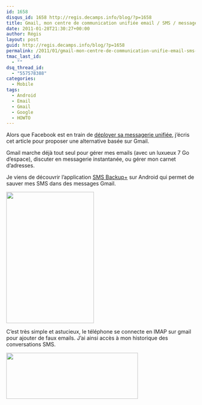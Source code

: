 ```yaml
---
id: 1658
disqus_id: 1658 http://regis.decamps.info/blog/?p=1658
title: Gmail, mon centre de communication unifiée email / SMS / messagerie instantannée
date: 2011-01-28T21:30:27+00:00
author: Régis
layout: post
guid: http://regis.decamps.info/blog/?p=1658
permalink: /2011/01/gmail-mon-centre-de-communication-unifie-email-sms-messagerie-instantannee/
tmac_last_id:
  - ""
dsq_thread_id:
  - "557578388"
categories:
  - Mobile
tags:
  - Android
  - Email
  - Gmail
  - Google
  - HOWTO
---
```

Alors que Facebook est en train de [déployer sa messagerie unifiée](http://www.accessoweb.com/Facebook-La-messagerie-facebook-com-est-active_a8204.html), j’écris cet article pour proposer une alternative basée sur Gmail.

Gmail marche déjà tout seul pour gérer mes emails (avec un luxueux 7 Go d’espace), discuter en messagerie instantanée, ou gérer mon carnet d’adresses.

Je viens de découvrir l’application [SMS Backup+](http://www.androlib.com/android.application.tv-studer-smssync-jjD.aspx) sur Android qui permet de sauver mes SMS dans des messages Gmail.
  
[<img src="http://regis.decamps.info/blog/wp-content/uploads/2011/01/jnpn.u-233x350.jpg" alt="" title="SMS Backup" width="233" height="350" class="alignnone size-medium wp-image-1659" srcset="http://regis.decamps.info/blog/wp-content/uploads/2011/01/jnpn.u-233x350.jpg 233w, http://regis.decamps.info/blog/wp-content/uploads/2011/01/jnpn.u.jpg 320w" sizes="(max-width: 233px) 100vw, 233px" />](http://regis.decamps.info/blog/wp-content/uploads/2011/01/jnpn.u.jpg)

C’est très simple et astucieux, le téléphone se connecte en IMAP sur gmail pour ajouter de faux emails. J’ai ainsi accès à mon historique des conversations SMS.
  
[<img src="http://regis.decamps.info/blog/wp-content/uploads/2011/01/Capture-d’écran-2011-01-28-à-21.15.35-350x123.png" alt="" title="Historique des SMS dans Gmail" width="350" height="123" class="alignnone size-medium wp-image-1660" srcset="http://regis.decamps.info/blog/wp-content/uploads/2011/01/Capture-d’écran-2011-01-28-à-21.15.35-350x123.png 350w, http://regis.decamps.info/blog/wp-content/uploads/2011/01/Capture-d’écran-2011-01-28-à-21.15.35.png 768w" sizes="(max-width: 350px) 100vw, 350px" />](http://regis.decamps.info/blog/wp-content/uploads/2011/01/Capture-d’écran-2011-01-28-à-21.15.35.png)
